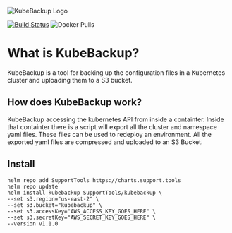 ![KubeBackup Logo](https://github.com/mattmattox/kubebackup/raw/master/assets/kubebackup-logo.png)

[![Build Status](https://drone.support.tools/api/badges/mattmattox/kubebackup/status.svg)](https://drone.support.tools/mattmattox/kubebackup)
![Docker Pulls](https://img.shields.io/docker/pulls/cube8021/kubebackup.svg)

# What is KubeBackup?
KubeBackup is a tool for backing up the configuration files in a Kubernetes cluster and uploading them to a S3 bucket.

## How does KubeBackup work?
KubeBackup accessing the kubernetes API from inside a containter. Inside that containter there is a script will export all the cluster and namespace yaml files. These files can be used to redeploy an environment. All the exported yaml files are compressed and uploaded to an S3 Bucket.

## Install
```
helm repo add SupportTools https://charts.support.tools
helm repo update
helm install kubebackup SupportTools/kubebackup \
--set s3.region="us-east-2" \
--set s3.bucket="kubebackup" \
--set s3.accessKey="AWS_ACCESS_KEY_GOES_HERE" \
--set s3.secretKey="AWS_SECRET_KEY_GOES_HERE" \
--version v1.1.0
```
